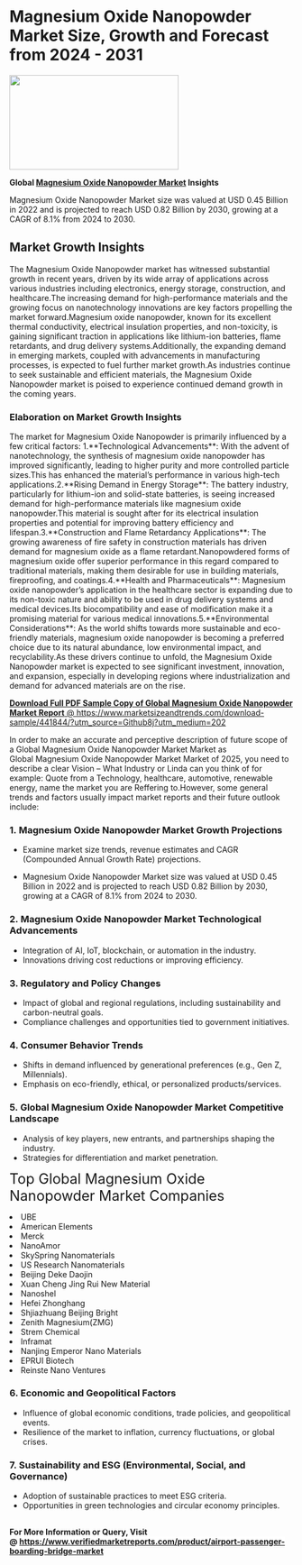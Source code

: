 <H1>Magnesium Oxide Nanopowder Market Size, Growth and Forecast from 2024 - 2031</H1><img class="aligncenter size-medium wp-image-584254" src="https://thirdeyenews.in/wp-content/uploads/2024/09/Global-Market-Research-300x168.jpeg" alt="" width="300" height="168" /><p><strong>Global&nbsp;<a href="https://www.marketsizeandtrends.com/download-sample/441844/?utm_source=Github8j?utm_medium=202">Magnesium Oxide Nanopowder Market</a> Insights</strong></p><p>Magnesium Oxide Nanopowder Market size was valued at USD 0.45 Billion in 2022 and is projected to reach USD 0.82 Billion by 2030, growing at a CAGR of 8.1% from 2024 to 2030.</p><p><h2>Market Growth Insights</h2> The Magnesium Oxide Nanopowder market has witnessed substantial growth in recent years, driven by its wide array of applications across various industries including electronics, energy storage, construction, and healthcare.The increasing demand for high-performance materials and the growing focus on nanotechnology innovations are key factors propelling the market forward.Magnesium oxide nanopowder, known for its excellent thermal conductivity, electrical insulation properties, and non-toxicity, is gaining significant traction in applications like lithium-ion batteries, flame retardants, and drug delivery systems.Additionally, the expanding demand in emerging markets, coupled with advancements in manufacturing processes, is expected to fuel further market growth.As industries continue to seek sustainable and efficient materials, the Magnesium Oxide Nanopowder market is poised to experience continued demand growth in the coming years.<a href="sample-link" target="_blank"></a> <h3>Elaboration on Market Growth Insights</h3> The market for Magnesium Oxide Nanopowder is primarily influenced by a few critical factors: 1.**Technological Advancements**: With the advent of nanotechnology, the synthesis of magnesium oxide nanopowder has improved significantly, leading to higher purity and more controlled particle sizes.This has enhanced the material’s performance in various high-tech applications.2.**Rising Demand in Energy Storage**: The battery industry, particularly for lithium-ion and solid-state batteries, is seeing increased demand for high-performance materials like magnesium oxide nanopowder.This material is sought after for its electrical insulation properties and potential for improving battery efficiency and lifespan.3.**Construction and Flame Retardancy Applications**: The growing awareness of fire safety in construction materials has driven demand for magnesium oxide as a flame retardant.Nanopowdered forms of magnesium oxide offer superior performance in this regard compared to traditional materials, making them desirable for use in building materials, fireproofing, and coatings.4.**Health and Pharmaceuticals**: Magnesium oxide nanopowder’s application in the healthcare sector is expanding due to its non-toxic nature and ability to be used in drug delivery systems and medical devices.Its biocompatibility and ease of modification make it a promising material for various medical innovations.5.**Environmental Considerations**: As the world shifts towards more sustainable and eco-friendly materials, magnesium oxide nanopowder is becoming a preferred choice due to its natural abundance, low environmental impact, and recyclability.As these drivers continue to unfold, the Magnesium Oxide Nanopowder market is expected to see significant investment, innovation, and expansion, especially in developing regions where industrialization and demand for advanced materials are on the rise.<a href="more-info-link" target="_blank"></p><p><span class=""><strong>Download Full PDF Sample Copy of Global Magnesium Oxide Nanopowder Market Report</strong> @ <a href="https://www.marketsizeandtrends.com/download-sample/441844/?utm_source=Github8j?utm_medium=202" target="_blank">https://www.marketsizeandtrends.com/download-sample/441844/?utm_source=Github8j?utm_medium=202</a></span></p><p>In order to make an accurate and perceptive description of future scope of a Global&nbsp;Magnesium Oxide Nanopowder Market Market as Global&nbsp;Magnesium Oxide Nanopowder Market Market of 2025, you need to describe a clear Vision &ndash; What Industry or Linda can you think of for example: Quote from a Technology, healthcare, automotive, renewable energy, name the market you are Reffering to.However, some general trends and factors usually impact market reports and their future outlook include:</p><h3>1.&nbsp;<strong>Magnesium Oxide Nanopowder Market Growth Projections</strong></h3><ul><li>Examine market size trends, revenue estimates and CAGR (Compounded Annual Growth Rate) projections.</li><li><p>Magnesium Oxide Nanopowder Market size was valued at USD 0.45 Billion in 2022 and is projected to reach USD 0.82 Billion by 2030, growing at a CAGR of 8.1% from 2024 to 2030.</p></li></ul><h3>2.&nbsp;<strong>Magnesium Oxide Nanopowder Market Technological Advancements</strong></h3><ul><li>Integration of AI, IoT, blockchain, or automation in the industry.</li><li>Innovations driving cost reductions or improving efficiency.</li></ul><h3>3.&nbsp;<strong>Regulatory and Policy Changes</strong></h3><ul><li>Impact of global and regional regulations, including sustainability and carbon-neutral goals.</li><li>Compliance challenges and opportunities tied to government initiatives.</li></ul><h3>4.&nbsp;<strong>Consumer Behavior Trends</strong></h3><ul><li>Shifts in demand influenced by generational preferences (e.g., Gen Z, Millennials).</li><li>Emphasis on eco-friendly, ethical, or personalized products/services.</li></ul><h3>5.&nbsp;<strong>Global Magnesium Oxide Nanopowder Market Competitive Landscape</strong></h3><ul><li>Analysis of key players, new entrants, and partnerships shaping the industry.</li><li>Strategies for differentiation and market penetration.</li></ul><p data-pm-slice="1 1 []"><span style="color: inherit; font-family: inherit; font-size: 25px;">Top Global Magnesium Oxide Nanopowder Market Companies</span></p><div class="" data-test-id=""><p><li>UBE</li><li> American Elements</li><li> Merck</li><li> NanoAmor</li><li> SkySpring Nanomaterials</li><li> US Research Nanomaterials</li><li> Beijing Deke Daojin</li><li> Xuan Cheng Jing Rui New Material</li><li> Nanoshel</li><li> Hefei Zhonghang</li><li> Shjiazhuang Beijing Bright</li><li> Zenith Magnesium(ZMG)</li><li> Strem Chemical</li><li> Inframat</li><li> Nanjing Emperor Nano Materials</li><li> EPRUI Biotech</li><li> Reinste Nano Ventures</li></p></div><h3>6.&nbsp;<strong>Economic and Geopolitical Factors</strong></h3><ul><li>Influence of global economic conditions, trade policies, and geopolitical events.</li><li>Resilience of the market to inflation, currency fluctuations, or global crises.</li></ul><h3>7.&nbsp;<strong>Sustainability and ESG (Environmental, Social, and Governance)</strong></h3><ul><li>Adoption of sustainable practices to meet ESG criteria.</li><li>Opportunities in green technologies and circular economy principles.</li></ul><h2><strong style="font-size: 14px;">For More Information or Query, Visit @&nbsp;</strong><a style="background-color: #ffffff; font-size: 14px;" href="https://www.marketsizeandtrends.com/report/magnesium-oxide-nanopowder-market/" target="_blank">https://www.verifiedmarketreports.com/product/airport-passenger-boarding-bridge-market</a></h2>